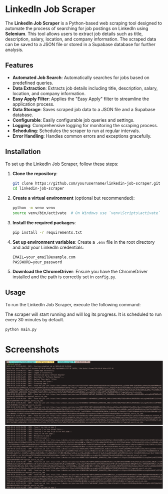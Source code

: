 # LinkedIn Job Scraper

The **LinkedIn Job Scraper** is a Python-based web scraping tool designed to automate the process of searching for job postings on LinkedIn using **Selenium**. This tool allows users to extract job details such as title, description, salary, location, and company information. The scraped data can be saved to a JSON file or stored in a Supabase database for further analysis.

## Features

- **Automated Job Search**: Automatically searches for jobs based on predefined queries.
- **Data Extraction**: Extracts job details including title, description, salary, location, and company information.
- **Easy Apply Filter**: Applies the "Easy Apply" filter to streamline the application process.
- **Data Storage**: Saves scraped job data to a JSON file and a Supabase database.
- **Configurable**: Easily configurable job queries and settings.
- **Logging**: Comprehensive logging for monitoring the scraping process.
- **Scheduling**: Schedules the scraper to run at regular intervals.
- **Error Handling**: Handles common errors and exceptions gracefully.

## Installation

To set up the LinkedIn Job Scraper, follow these steps:

1. **Clone the repository**:
   ```bash
   git clone https://github.com/yourusername/linkedin-job-scraper.git
   cd linkedin-job-scraper
   ```

2. **Create a virtual environment** (optional but recommended):
   ```bash
   python -m venv venv
   source venv/bin/activate  # On Windows use `venv\Scripts\activate`
   ```

3. **Install the required packages**:
   ```bash
   pip install -r requirements.txt
   ```

4. **Set up environment variables**:
   Create a `.env` file in the root directory and add your LinkedIn credentials:
   ```
   EMAIL=your_email@example.com
   PASSWORD=your_password
   ```

5. **Download the ChromeDriver**:
   Ensure you have the ChromeDriver installed and the path is correctly set in `config.py`.

## Usage

To run the LinkedIn Job Scraper, execute the following command:

The scraper will start running and will log its progress. It is scheduled to run every 30 minutes by default.

```bash
python main.py
```

# Screenshots
![First Image](./screenshots/first.png)
![Second Image](./screenshots/second.png)

